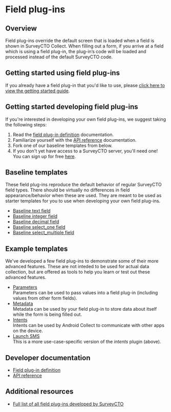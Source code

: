 # Field plug-ins

## Overview

Field plug-ins override the default screen that is loaded when a field is shown in SurveyCTO Collect. When filling out a form, if you arrive at a field which is using a field plug-in, the plug-in’s code will be loaded and processed instead of the default SurveyCTO code.

## Getting started using field plug-ins

If you already have a field plug-in that you'd like to use, please [click here to view the getting started guide](getting-started.md).

## Getting started developing field plug-ins

If you're interested in developing your own field plug-ins, we suggest taking the following steps:

1. Read the [field plug-in definition](docs/plug-in-definition.md) documentation.
1. Familiarize yourself with the [API reference](docs/api-reference.md) documentation.
1. Fork one of our baseline templates from below.
1. If you don't yet have access to a SurveyCTO server, you'll need one! You can sign up for free [here](https://login.surveycto.com/signup/step1.html).

## Baseline templates

These field plug-ins reproduce the default behavior of regular SurveyCTO field types. There should be virtually no differences in field appearance/behavior when these are used. They are meant to be used as starter templates for you to use when developing your own field plug-ins.

* [Baseline text field](https://github.com/SurveyCTO-field-plug-ins/baseline-text)
* [Baseline integer field](https://github.com/SurveyCTO-field-plug-ins/baseline-integer)
* [Baseline decimal field](https://github.com/SurveyCTO-field-plug-ins/baseline-decimal)
* [Baseline select_one field](https://github.com/SurveyCTO-field-plug-ins/baseline-select_one)
* [Baseline select_multiple field](https://github.com/SurveyCTO-field-plug-ins/baseline-select_multiple)

## Example templates

We've developed a few field plug-ins to demonstrate some of their more advanced features. These are not inteded to be used for actual data collection, but are offered as tools to help you learn or test out these advanced features.

* [Parameters](https://github.com/SurveyCTO-field-plug-ins/example-parameters)  
    Parameters can be used to pass values into a field plug-in (including values from other form fields).
* [Metadata](https://github.com/SurveyCTO-field-plug-ins/example-metadata)  
    Metadata can be used by your field plug-in to store data about itself while the form is being filled out.
* [Intents](https://github.com/SurveyCTO-field-plug-ins/example-intents)  
    Intents can be used by Android Collect to communicate with other apps on the device.
* [Launch SMS](https://github.com/SurveyCTO-field-plug-ins/example-launch-sms)  
    This is a more use-case-specific version of the *intents* plugin (above).

## Developer documentation

* [Field plug-in definition](docs/plug-in-definition.md)
* [API reference](docs/api-reference.md)

## Additional resources

* [Full list of all field plug-ins developed by SurveyCTO](https://github.com/SurveyCTO-field-plug-ins)
